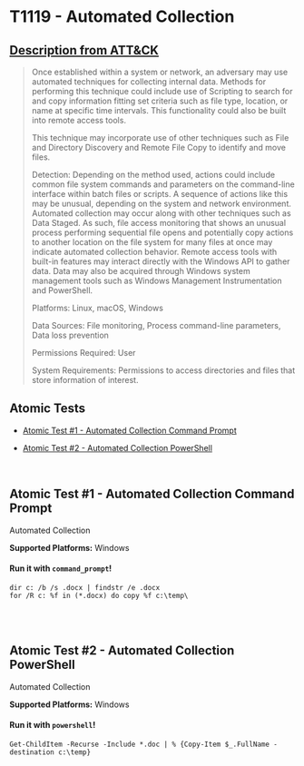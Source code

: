 # T1119 - Automated Collection
## [Description from ATT&CK](https://attack.mitre.org/wiki/Technique/T1119)
<blockquote>Once established within a system or network, an adversary may use automated techniques for collecting internal data. Methods for performing this technique could include use of Scripting to search for and copy information fitting set criteria such as file type, location, or name at specific time intervals. This functionality could also be built into remote access tools. 

This technique may incorporate use of other techniques such as File and Directory Discovery and Remote File Copy to identify and move files.

Detection: Depending on the method used, actions could include common file system commands and parameters on the command-line interface within batch files or scripts. A sequence of actions like this may be unusual, depending on the system and network environment. Automated collection may occur along with other techniques such as Data Staged. As such, file access monitoring that shows an unusual process performing sequential file opens and potentially copy actions to another location on the file system for many files at once may indicate automated collection behavior. Remote access tools with built-in features may interact directly with the Windows API to gather data. Data may also be acquired through Windows system management tools such as Windows Management Instrumentation and PowerShell.

Platforms: Linux, macOS, Windows

Data Sources: File monitoring, Process command-line parameters, Data loss prevention

Permissions Required: User

System Requirements: Permissions to access directories and files that store information of interest.</blockquote>

## Atomic Tests

- [Atomic Test #1 - Automated Collection Command Prompt](#atomic-test-1---automated-collection-command-prompt)

- [Atomic Test #2 - Automated Collection PowerShell](#atomic-test-2---automated-collection-powershell)


<br/>

## Atomic Test #1 - Automated Collection Command Prompt
Automated Collection

**Supported Platforms:** Windows


#### Run it with `command_prompt`!
```
dir c: /b /s .docx | findstr /e .docx
for /R c: %f in (*.docx) do copy %f c:\temp\
```
<br/>
<br/>

## Atomic Test #2 - Automated Collection PowerShell
Automated Collection

**Supported Platforms:** Windows


#### Run it with `powershell`!
```
Get-ChildItem -Recurse -Include *.doc | % {Copy-Item $_.FullName -destination c:\temp}
```
<br/>
